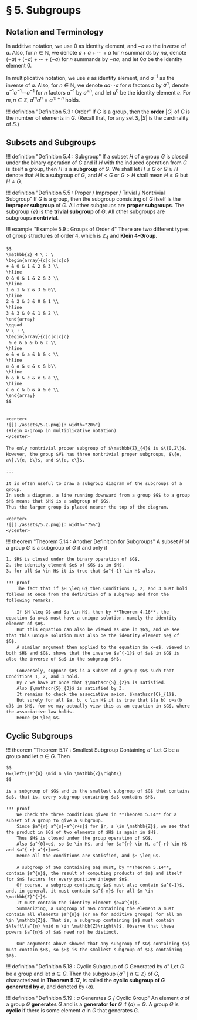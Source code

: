 # § 5. Subgroups

## Notation and Terminology

In additive notation, we use $0$ as identity element, and $-a$ as the inverse of $a$.
Also, for $n \in \mathbb{N}$, we denote $a+a+\cdots+a$ for $n$ summands by $na$, denote $(-a)+(-a)+\cdots+(-a)$ for $n$ summands by $-na$, and let $0a$ be the identity element $0$.

In multiplicative notation, we use $e$ as identity element, and $a^{-1}$ as the inverse of $a$.
Also, for $n \in \mathbb{N}$, we denote $aa \cdots a$ for $n$ factors $a$ by $a^n$, denote $a^{-1}a^{-1} \cdots a^{-1}$ for $n$ factors $a^{-1}$ by $a^{-n}$, and let $a^0$ be the identity element $e$.
For $m, n \in \mathbb{Z}$, $a^m a^n = a^{m+n}$ holds.

!!! definition "Definition 5.3 : Order"
    If $G$ is a group, then the **order** $|G|$ of $G$ is the number of elements in $G$. (Recall that, for any set $S,|S|$ is the cardinality of $S$.)

## Subsets and Subgroups

!!! definition "Definition 5.4 : Subgroup"
    If a subset $H$ of a group $G$ is closed under the binary operation of $G$ and if $H$ with the induced operation from $G$ is itself a group, then $H$ is a **subgroup** of $G$.
    We shall let $H \leq G$ or $G \geq H$ denote that $H$ is a subgroup of $G$, and $H<G$ or $G>H$ shall mean $H \leq G$ but $H \neq G$.

!!! definition "Definition 5.5 : Proper / Improper / Trivial / Nontrivial Subgroup"
    If $G$ is a group, then the subgroup consisting of $G$ itself is the **improper subgroup** of $G$.
    All other subgroups are **proper subgroups**.
    The subgroup $\{e\}$ is the **trivial subgroup** of $G$.
    All other subgroups are subgroups **nontrivial**.

!!! example "Example 5.9 : Groups of Order 4"
    There are two different types of group structures of order 4, which is $\mathbb{Z}_4$ and **Klein 4-Group**.

    $$
    \mathbb{Z}_4 \ : \ 
    \begin{array}{c|c|c|c|c}
    + & 0 & 1 & 2 & 3 \\
    \hline
    0 & 0 & 1 & 2 & 3 \\
    \hline
    1 & 1 & 2 & 3 & 0\\
    \hline
    2 & 2 & 3 & 0 & 1 \\
    \hline
    3 & 3 & 0 & 1 & 2 \\
    \end{array}
    \qquad
    V \ : \ 
    \begin{array}{c|c|c|c|c}
     & e & a & b & c \\
    \hline
    e & e & a & b & c \\
    \hline
    a & a & e & c & b\\
    \hline
    b & b & c & e & a \\
    \hline
    c & c & b & a & e \\
    \end{array}
    $$


    <center>
    ![](./assets/5.1.png){: width="20%"}  
    (Klein 4-group in multiplicative notation)
    </center>

    The only nontrivial proper subgroup of $\mathbb{Z}_{4}$ is $\{0,2\}$.
    However, the group $V$ has three nontrivial proper subgroups, $\{e, a\},\{e, b\}$, and $\{e, c\}$.

    ---

    It is often useful to draw a subgroup diagram of the subgroups of a group.
    In such a diagram, a line running downward from a group $G$ to a group $H$ means that $H$ is a subgroup of $G$.
    Thus the larger group is placed nearer the top of the diagram.

    <center>
    ![](./assets/5.2.png){: width="75%"}
    </center>

!!! theorem "Theorem 5.14 : Another Definition for Subgroups"
    A subset $H$ of a group $G$ is a subgroup of $G$ if and only if

    1. $H$ is closed under the binary operation of $G$,
    2. the identity element $e$ of $G$ is in $H$,
    3. for all $a \in H$ it is true that $a^{-1} \in H$ also.

    !!! proof
        The fact that if $H \leq G$ then Conditions 1, 2, and 3 must hold follows at once from the definition of a subgroup and from the following remarks.

        If $H \leq G$ and $a \in H$, then by **Theorem 4.16**, the equation $a x=a$ must have a unique solution, namely the identity element of $H$.
        But this equation can also be viewed as one in $G$, and we see that this unique solution must also be the identity element $e$ of $G$.
        A similar argument then applied to the equation $a x=e$, viewed in both $H$ and $G$, shows that the inverse $a^{-1}$ of $a$ in $G$ is also the inverse of $a$ in the subgroup $H$.

        Conversely, suppose $H$ is a subset of a group $G$ such that Conditions 1, 2, and 3 hold.
        By 2 we have at once that $\mathscr{S}_{2}$ is satisfied.
        Also $\mathscr{S}_{3}$ is satisfied by 3.
        It remains to check the associative axiom, $\mathscr{C}_{1}$.
        But surely for all $a, b, c \in H$ it is true that $(a b) c=a(b c)$ in $H$, for we may actually view this as an equation in $G$, where the associative law holds.
        Hence $H \leq G$.

## Cyclic Subgroups

!!! theorem "Theorem 5.17 : Smallest Subgroup Containing $a$"
    Let $G$ be a group and let $a \in G$.
    Then

    $$
    H=\left\{a^{n} \mid n \in \mathbb{Z}\right\}
    $$

    is a subgroup of $G$ and is the smallest subgroup of $G$ that contains $a$, that is, every subgroup containing $a$ contains $H$.

    !!! proof
        We check the three conditions given in **Theorem 5.14** for a subset of a group to give a subgroup.
        Since $a^{r} a^{s}=a^{r+s}$ for $r, s \in \mathbb{Z}$, we see that the product in $G$ of two elements of $H$ is again in $H$.
        Thus $H$ is closed under the group operation of $G$.
        Also $a^{0}=e$, so $e \in H$, and for $a^{r} \in H, a^{-r} \in H$ and $a^{-r} a^{r}=e$.
        Hence all the conditions are satisfied, and $H \leq G$.

        A subgroup of $G$ containing $a$ must, by **Theorem 5.14**, contain $a^{n}$, the result of computing products of $a$ and itself for $n$ factors for every positive integer $n$.
        Of course, a subgroup containing $a$ must also contain $a^{-1}$, and, in general, it must contain $a^{-m}$ for all $m \in \mathbb{Z}^{+}$.
        It must contain the identity element $e=a^{0}$.
        Summarizing, a subgroup of $G$ containing the element a must contain all elements $a^{n}$ (or na for additive groups) for all $n \in \mathbb{Z}$. That is, a subgroup containing $a$ must contain $\left\{a^{n} \mid n \in \mathbb{Z}\right\}$. Observe that these powers $a^{n}$ of $a$ need not be distinct.

        Our arguments above showed that any subgroup of $G$ containing $a$ must contain $H$, so $H$ is the smallest subgroup of $G$ containing $a$.

!!! definition "Definition 5.18 : Cyclic Subgroup of $G$ Generated by $a$"
    Let $G$ be a group and let $a \in G$.
    Then the subgroup $\left\{a^{n} \mid n \in \mathbb{Z}\right\}$ of $G$, characterized in **Theorem 5.17**, is called the **cyclic subgroup of $G$ generated by $a$**, and denoted by $\langle a\rangle$.

!!! definition "Definition 5.19 : $a$ Generates $G$ / Cyclic Group"
    An element $a$ of a group $G$ **generates** $G$ and is a **generator for** $G$ if $\langle a\rangle=G$.
    A group $G$ is **cyclic** if there is some element $a$ in $G$ that generates $G$.